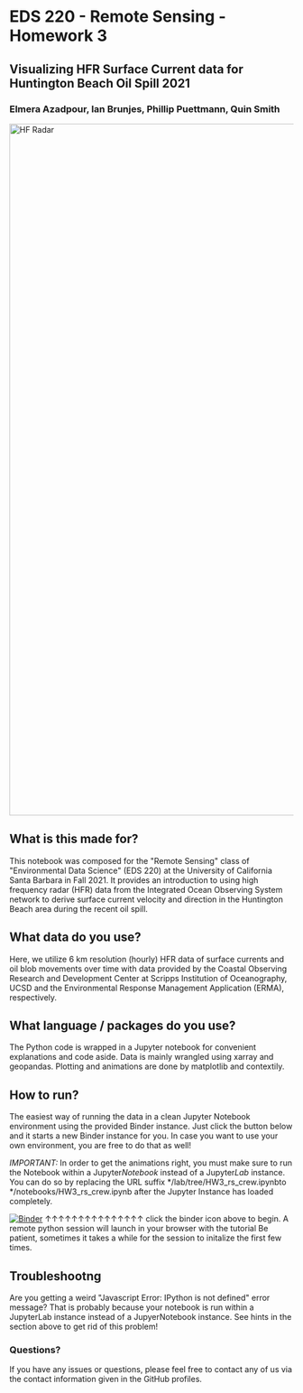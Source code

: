 # EDS 220 - Remote Sensing - Homework 3
## Visualizing HFR Surface Current data for Huntington Beach Oil Spill 2021
### Elmera Azadpour, Ian Brunjes, Phillip Puettmann, Quin Smith

<img width="1226" alt="HF Radar" src="https://user-images.githubusercontent.com/69014273/142695083-f95f439d-c9e1-4230-9120-de5bae4562b9.png">

## What is this made for?
This notebook was composed for the "Remote Sensing" class of "Environmental Data Science" (EDS 220) at the University of California Santa Barbara in Fall 2021. 
It provides an introduction to using high frequency radar (HFR) data from the Integrated Ocean Observing System network to derive surface current velocity and direction in the Huntington Beach area during the recent oil spill. 

## What data do you use?
Here, we utilize 6 km resolution (hourly) HFR data of surface currents and oil blob movements over time with data provided by the Coastal Observing Research and Development Center at Scripps Institution of Oceanography, UCSD and the Environmental Response Management Application (ERMA), respectively.

## What language / packages do you use?
The Python code is wrapped in a Jupyter notebook for convenient explanations and code aside. Data is mainly wrangled using xarray and geopandas. Plotting and animations are done by matplotlib and contextily.

## How to run?
The easiest way of running the data in a clean Jupyter Notebook environment using the provided Binder instance. Just click the button below and it starts a new Binder instance for you. In case you want to use your own environment, you are free to do that as well!

_IMPORTANT:_ In order to get the animations right, you must make sure to run the Notebook within a Jupyter*Notebook* instead of a Jupyter*Lab* instance. You can do so by replacing the URL suffix */lab/tree/HW3_rs_crew.ipynbto */notebooks/HW3_rs_crew.ipynb after the Jupyter Instance has loaded completely.

[![Binder](https://mybinder.org/badge_logo.svg)](https://mybinder.org/v2/gh/fullbeats/EDS220-SeaSurfaceCurrents/HEAD)
↑↑↑↑↑↑↑↑↑↑↑↑↑↑↑
click the binder icon above to begin. A remote python session will launch in your browser with the tutorial Be patient, sometimes it takes a while for the session to initalize the first few times.

## Troubleshootng
Are you getting a weird "Javascript Error: IPython is not defined" error message? That is probably because your notebook is run within a JupyterLab instance instead of a JupyerNotebook instance. See hints in the section above to get rid of this problem!

### Questions?
If you have any issues or questions, please feel free to contact any of us via the contact information given in the GitHub profiles.